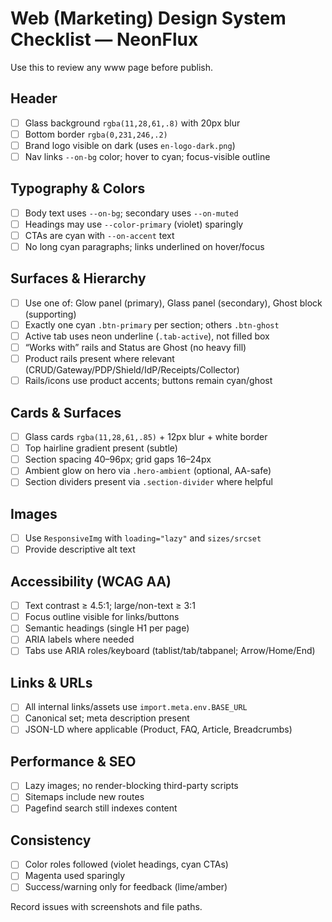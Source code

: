 # Web (Marketing) Design System Checklist — NeonFlux

Use this to review any www page before publish.

## Header
- [ ] Glass background `rgba(11,28,61,.8)` with 20px blur
- [ ] Bottom border `rgba(0,231,246,.2)`
- [ ] Brand logo visible on dark (uses `en-logo-dark.png`)
- [ ] Nav links `--on-bg` color; hover to cyan; focus-visible outline

## Typography & Colors
- [ ] Body text uses `--on-bg`; secondary uses `--on-muted`
- [ ] Headings may use `--color-primary` (violet) sparingly
- [ ] CTAs are cyan with `--on-accent` text
- [ ] No long cyan paragraphs; links underlined on hover/focus

## Surfaces & Hierarchy
- [ ] Use one of: Glow panel (primary), Glass panel (secondary), Ghost block (supporting)
- [ ] Exactly one cyan `.btn-primary` per section; others `.btn-ghost`
- [ ] Active tab uses neon underline (`.tab-active`), not filled box
- [ ] “Works with” rails and Status are Ghost (no heavy fill)
 - [ ] Product rails present where relevant (CRUD/Gateway/PDP/Shield/IdP/Receipts/Collector)
 - [ ] Rails/icons use product accents; buttons remain cyan/ghost

## Cards & Surfaces
- [ ] Glass cards `rgba(11,28,61,.85)` + 12px blur + white border
- [ ] Top hairline gradient present (subtle)
- [ ] Section spacing 40–96px; grid gaps 16–24px
 - [ ] Ambient glow on hero via `.hero-ambient` (optional, AA-safe)
 - [ ] Section dividers present via `.section-divider` where helpful

## Images
- [ ] Use `ResponsiveImg` with `loading="lazy"` and `sizes/srcset`
- [ ] Provide descriptive alt text

## Accessibility (WCAG AA)
- [ ] Text contrast ≥ 4.5:1; large/non-text ≥ 3:1
- [ ] Focus outline visible for links/buttons
- [ ] Semantic headings (single H1 per page)
- [ ] ARIA labels where needed
- [ ] Tabs use ARIA roles/keyboard (tablist/tab/tabpanel; Arrow/Home/End)

## Links & URLs
- [ ] All internal links/assets use `import.meta.env.BASE_URL`
- [ ] Canonical set; meta description present
- [ ] JSON-LD where applicable (Product, FAQ, Article, Breadcrumbs)

## Performance & SEO
- [ ] Lazy images; no render-blocking third-party scripts
- [ ] Sitemaps include new routes
- [ ] Pagefind search still indexes content

## Consistency
- [ ] Color roles followed (violet headings, cyan CTAs)
- [ ] Magenta used sparingly
- [ ] Success/warning only for feedback (lime/amber)

Record issues with screenshots and file paths.
